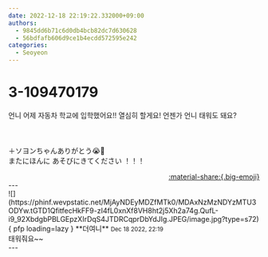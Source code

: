 ```yaml
---
date: 2022-12-18 22:19:22.332000+09:00
authors:
  - 9845dd6b71c6d0db4bcb82dc7d630628
  - 56bdfafb606d9ce1b4ecdd572595e242
categories:
  - Seoyeon
---
```


# 3-109470179

<div class="post-container" markdown="1">
<div class="content-container md-sidebar__scrollwrap" markdown="1">

언니 어제 자동차 학교에 입학했어요!! 열심히 할게요! 언젠가 언니 태워도 돼요?<br><br><br><br>＋ソヨンちゃんありがとう😭💖  <br>   またにほんに あそびにきてください ！！！

</div>
</div>

<div style="text-align: right;" markdown="1">
<a href="https://weverse.io/fromis9/fanpost/3-109470179" style="text-align: right;">:material-share:{.big-emoji}</a>
</div>
---

<div class="comments-container md-sidebar__scrollwrap" markdown="1">
<div class="comment" markdown="1">
<div class='id-container' markdown="1">
![](https://phinf.wevpstatic.net/MjAyNDEyMDZfMTk0/MDAxNzMzNDYzMTU3ODYw.tGTD1QfitfecHkFF9-zI4fL0xnXf8VH8ht2j5Xh2a74g.QufL-i9_92XbdgbPBLGEpzXIrDqS4JTDRCqprDbYdJIg.JPEG/image.jpg?type=s72){ pfp loading=lazy }
**<span class="artist">더여니</span>** <small>Dec 18 2022, 22:19</small><br>
</div>
<div class='comment-body' markdown="1">
태워줘요~~
</div>
</div>
</div>
---
